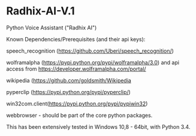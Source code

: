 # Radhix-AI-V.1
Python Voice Assistant ("Radhix AI")

Known Dependencies/Prerequisites (and their api keys):

speech_recognition (https://github.com/Uberi/speech_recognition/) 

wolframalpha (https://pypi.python.org/pypi/wolframalpha/3.0) and api access from https://developer.wolframalpha.com/portal/


wikipedia (https://github.com/goldsmith/Wikipedia


pyperclip (https://pypi.python.org/pypi/pyperclip/)


win32com.client(https://pypi.python.org/pypi/pypiwin32)


webbrowser - should be part of the core python packages.


This has been extensively tested in Windows 10,8 - 64bit, with Python 3.4.

